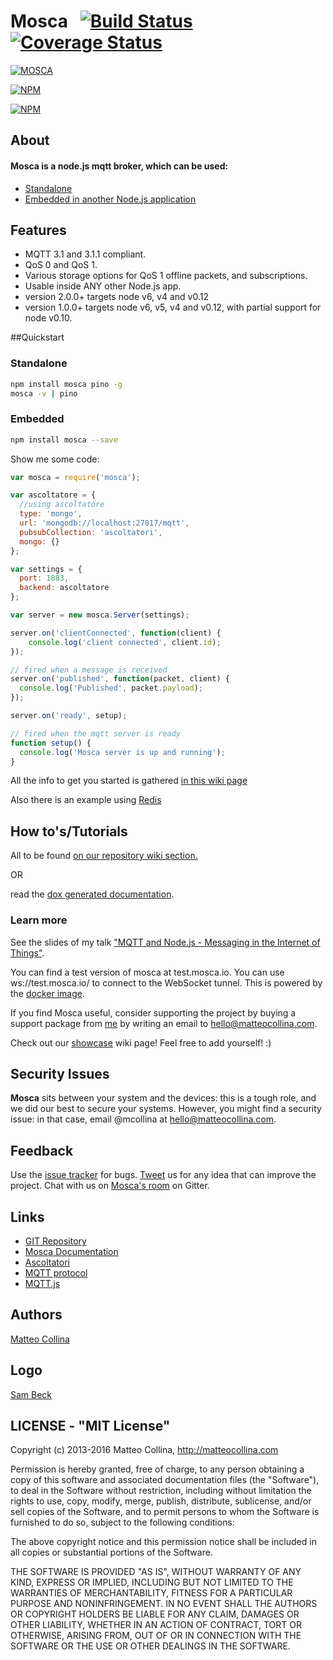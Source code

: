 Mosca&nbsp;&nbsp;&nbsp;[![Build Status](https://travis-ci.org/mcollina/mosca.svg)](https://travis-ci.org/mcollina/mosca)&nbsp;&nbsp;[![Coverage Status](https://coveralls.io/repos/mcollina/mosca/badge.svg)](https://coveralls.io/r/mcollina/mosca)
====================

[![MOSCA](http://cloud.dynamatik.com/image/3I3I0q1M1x0E/mosca_small.png)](https://github.com/mcollina/mosca)

[![NPM](https://nodei.co/npm/mosca.png)](https://nodei.co/npm/mosca/)

[![NPM](https://nodei.co/npm-dl/mosca.png)](https://nodei.co/npm/mosca/)

## About

#### Mosca is a node.js mqtt broker, which can be used:

* <a href="https://github.com/mcollina/mosca/wiki/Mosca-as-a-standalone-service.">Standalone</a>
* <a href="https://github.com/mcollina/mosca/wiki/Mosca-basic-usage">Embedded in another Node.js application</a>

## Features

* MQTT 3.1 and 3.1.1 compliant.
* QoS 0 and QoS 1.
* Various storage options for QoS 1 offline packets, and subscriptions.
* Usable inside ANY other Node.js app.
* version 2.0.0+ targets node v6, v4 and v0.12
* version 1.0.0+ targets node v6, v5, v4 and v0.12, with partial support for node v0.10.

##Quickstart

### Standalone

```bash
npm install mosca pino -g
mosca -v | pino
```

### Embedded

```bash
npm install mosca --save
```

Show me some code:

```javascript
var mosca = require('mosca');

var ascoltatore = {
  //using ascoltatore
  type: 'mongo',
  url: 'mongodb://localhost:27017/mqtt',
  pubsubCollection: 'ascoltatori',
  mongo: {}
};

var settings = {
  port: 1883,
  backend: ascoltatore
};

var server = new mosca.Server(settings);

server.on('clientConnected', function(client) {
    console.log('client connected', client.id);
});

// fired when a message is received
server.on('published', function(packet, client) {
  console.log('Published', packet.payload);
});

server.on('ready', setup);

// fired when the mqtt server is ready
function setup() {
  console.log('Mosca server is up and running');
}
```

All the info to get you started is gathered [in this wiki page](https://github.com/mcollina/mosca/wiki/Mosca-basic-usage)

Also there is an example using [Redis](https://github.com/mcollina/mosca/wiki/Mosca-basic-usage#in-this-example-we-will-be-using-redis)

## How to's/Tutorials

All to be found [on our repository wiki section.](https://github.com/mcollina/mosca/wiki)

OR

read the [dox generated documentation](http://mcollina.github.io/mosca/docs).


### Learn more

See the slides of my talk ["MQTT and Node.js - Messaging in the Internet
of Things"](http://mcollina.github.io/mqtt_and_nodejs/).

You can find a test version of mosca at test.mosca.io.
You can use ws://test.mosca.io/ to connect to the WebSocket tunnel.
This is powered by the [docker image](https://github.com/mcollina/mosca/wiki/Docker-support).

If you find Mosca useful, consider supporting the project by buying a support package
from [me](http://twitter.com/matteocollina) by writing an email to hello@matteocollina.com.

Check out our [showcase](https://github.com/mcollina/mosca/wiki/Mosca-Showcase) wiki
page! Feel free to add yourself! :)

## Security Issues

__Mosca__ sits between your system and the devices: this is a tough role, and we did our best to secure your systems.
However, you might find a security issue: in that case, email @mcollina at hello@matteocollina.com.


## Feedback

Use the [issue tracker](http://github.com/mcollina/mosca/issues) for bugs.
[Tweet](http://twitter.com/matteocollina) us for any idea that can improve the project.
Chat with us on [Mosca's room](https://gitter.im/mcollina/mosca) on Gitter.


## Links

* [GIT Repository](http://github.com/mcollina/mosca)
* [Mosca Documentation](http://mcollina.github.io/mosca/docs)
* [Ascoltatori](http://github.com/mcollina/ascoltatori)
* [MQTT protocol](http://mqtt.org)
* [MQTT.js](http://github.com/adamvr/MQTT.js)

## Authors

[Matteo Collina](http://twitter.com/matteocollina)

## Logo
[Sam Beck](http://two-thirty.tumblr.com)


## LICENSE - "MIT License"

Copyright (c) 2013-2016 Matteo Collina, http://matteocollina.com

Permission is hereby granted, free of charge, to any person
obtaining a copy of this software and associated documentation
files (the "Software"), to deal in the Software without
restriction, including without limitation the rights to use,
copy, modify, merge, publish, distribute, sublicense, and/or sell
copies of the Software, and to permit persons to whom the
Software is furnished to do so, subject to the following
conditions:

The above copyright notice and this permission notice shall be
included in all copies or substantial portions of the Software.

THE SOFTWARE IS PROVIDED "AS IS", WITHOUT WARRANTY OF ANY KIND,
EXPRESS OR IMPLIED, INCLUDING BUT NOT LIMITED TO THE WARRANTIES
OF MERCHANTABILITY, FITNESS FOR A PARTICULAR PURPOSE AND
NONINFRINGEMENT. IN NO EVENT SHALL THE AUTHORS OR COPYRIGHT
HOLDERS BE LIABLE FOR ANY CLAIM, DAMAGES OR OTHER LIABILITY,
WHETHER IN AN ACTION OF CONTRACT, TORT OR OTHERWISE, ARISING
FROM, OUT OF OR IN CONNECTION WITH THE SOFTWARE OR THE USE OR
OTHER DEALINGS IN THE SOFTWARE.
